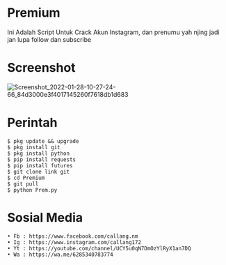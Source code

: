 # Premium

Ini Adalah Script Untuk Crack Akun Instagram,  dan prenumu yah njing jadi jan lupa follow dan subscribe

# Screenshot
![Screenshot_2022-01-28-10-27-24-66_84d3000e3f4017145260f7618db1d683](https://user-images.githubusercontent.com/65714340/151503825-35b698fe-8fe9-4cf8-a722-2ea40ab314c9.png)

# Perintah
    $ pkg update && upgrade
    $ pkg install git
    $ pkg install python
    $ pip install requests
    $ pip install futures
    $ git clone link git
    $ cd Premium
    $ git pull
    $ python Prem.py
# Sosial Media
    • Fb : https://www.facebook.com/callang.nm
    • Ig : https://www.instagram.com/callang172
    • Yt : https://youtube.com/channel/UCY5u0qN7DmOzYlRyX1an7DQ
    • Wa : https://wa.me/6285340783774
